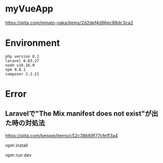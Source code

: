 # myVueApp
https://qiita.com/minato-naka/items/2d2def4d66ec88dc3ca2

# Environment
```
php version 8.2
laravel 8.83.27
node v18.16.0
npm 9.8.1
composer 2.2.21
```

# Error
## Laravelで"The Mix manifest does not exist"が出た時の対処法
https://qiita.com/keiswe/items/c52c38b69f77cfe1f3a4

npm install

npm run dev 
